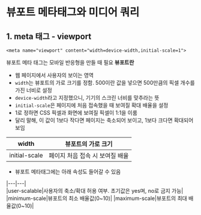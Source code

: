 # 뷰포트 메타태그와 미디어 쿼리
## 1. meta 태그 - viewport
```
<meta name="viewport" content="width=device-width,initial-scale=1">
```
뷰포트 메타 태그는 모바일 반응형을 만들 때 필요
**뷰포트란**
- 웹 페이지에서 사용자의 보이는 영역
- `width`는 뷰포트의 가로 크기를 정함. 500이란 값을 넣으면 500만큼의 픽셀 개수를 가진 너비로 설정
- `device-width`라고 지정했으니, 기기의 스크린 너비를 맞추라는 뜻
- `initial-scale`은 페이지에 처음 접속했을 때 보여질 확대 배율을 설정
- 1로 정하면 CSS 픽셀과 화면에 보여질 픽셀이 1:1을 이룸
- 달리 말해, 이 값이 1보다 작다면 페이지는 축소되어 보이고, 1보다 크다면 확대되어 보임

|width|뷰포트의 가로 크기|
|---|---|
|initial-scale|페이지 처음 접속 시 보여질 배율|

- 뷰포트 메타태그에는 아래 속성도 들어갈 수 있음

|---|---|  
|user-scalable|사용자의 축소/확대 허용 여부. 초기값은 yes며, no로 금지 가능|
|minimum-scale|뷰포트의 최소 배율값(0~10)|
|maximum-scale|뷰포트의 최대 배율값(0~10)|


